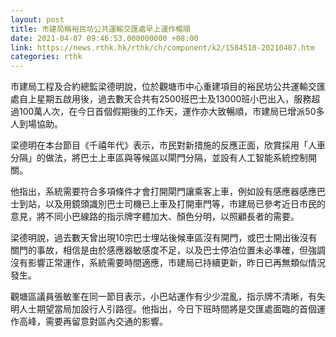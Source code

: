```yaml
---
layout: post
title: 市建局稱裕民坊公共運輸交匯處早上運作暢順
date: 2021-04-07 09:46:53.000000000 +08:00
link: https://news.rthk.hk/rthk/ch/component/k2/1584510-20210407.htm
categories: rthk
---
```


市建局工程及合約總監梁德明說，位於觀塘市中心重建項目的裕民坊公共運輸交匯處自上星期五啟用後，過去數天合共有2500班巴士及13000班小巴出入，服務超過100萬人次，在今日首個假期後的工作天，運作亦大致暢順，市建局已增派50多人到場協助。

梁德明在本台節目《千禧年代》表示，市民對新措施的反應正面，欣賞採用「人車分隔」的做法，將巴士上車區與等候區以閘門分隔，並設有人工智能系統控制開關。

他指出，系統需要符合多項條件才會打開閘門讓乘客上車，例如設有感應器感應巴士到站，以及用鏡頭識別巴士司機已上車及打開車門等，市建局已參考近日市民的意見，將不同小巴線路的指示牌字體加大、顏色分明，以照顧長者的需要。

梁德明說，過去數天曾出現10宗巴士埋站後候車區沒有開門，或巴士開出後沒有關門的事故，相信是由於感應器敏感度不足，以及巴士停泊位置未必準確，但強調沒有影響正常運作，系統需要時間適應，市建局已持續更新，昨日已再無類似情況發生。

觀塘區議員張敏峯在同一節目表示，小巴站運作有少少混亂，指示牌不清晰，有失明人士期望當局加設行人引路徑。他指出，今日下班時間將是交匯處面臨的首個運作高峰，需要再留意對區內交通的影響。
